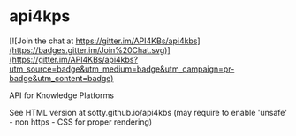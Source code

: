 api4kps
=======

[![Join the chat at https://gitter.im/API4KBs/api4kbs](https://badges.gitter.im/Join%20Chat.svg)](https://gitter.im/API4KBs/api4kbs?utm_source=badge&utm_medium=badge&utm_campaign=pr-badge&utm_content=badge)

API for Knowledge Platforms

See HTML version at sotty.github.io/api4kbs
(may require to enable 'unsafe' - non https - CSS for proper rendering) 

